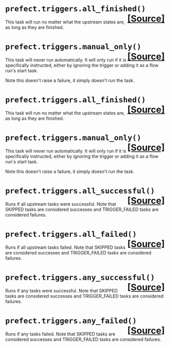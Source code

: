  #  **```prefect.triggers.all_finished```**```()```<span style="float:right;">[[Source]](https://github.com/PrefectHQ/prefect/tree/master/src/prefect/triggers.py#L19)</span>
This task will run no matter what the upstream states are, as long as they are finished.


 #  **```prefect.triggers.manual_only```**```()```<span style="float:right;">[[Source]](https://github.com/PrefectHQ/prefect/tree/master/src/prefect/triggers.py#L31)</span>
This task will never run automatically. It will only run if it is
specifically instructed, either by ignoring the trigger or adding it
as a flow run's start task.

Note this doesn't raise a failure, it simply doesn't run the task.


 #  **```prefect.triggers.all_finished```**```()```<span style="float:right;">[[Source]](https://github.com/PrefectHQ/prefect/tree/master/src/prefect/triggers.py#L19)</span>
This task will run no matter what the upstream states are, as long as they are finished.


 #  **```prefect.triggers.manual_only```**```()```<span style="float:right;">[[Source]](https://github.com/PrefectHQ/prefect/tree/master/src/prefect/triggers.py#L31)</span>
This task will never run automatically. It will only run if it is
specifically instructed, either by ignoring the trigger or adding it
as a flow run's start task.

Note this doesn't raise a failure, it simply doesn't run the task.


 #  **```prefect.triggers.all_successful```**```()```<span style="float:right;">[[Source]](https://github.com/PrefectHQ/prefect/tree/master/src/prefect/triggers.py#L47)</span>
Runs if all upstream tasks were successful. Note that SKIPPED tasks are considered
successes and TRIGGER_FAILED tasks are considered failures.


 #  **```prefect.triggers.all_failed```**```()```<span style="float:right;">[[Source]](https://github.com/PrefectHQ/prefect/tree/master/src/prefect/triggers.py#L60)</span>
Runs if all upstream tasks failed. Note that SKIPPED tasks are considered successes
and TRIGGER_FAILED tasks are considered failures.


 #  **```prefect.triggers.any_successful```**```()```<span style="float:right;">[[Source]](https://github.com/PrefectHQ/prefect/tree/master/src/prefect/triggers.py#L73)</span>
Runs if any tasks were successful. Note that SKIPPED tasks are considered successes
and TRIGGER_FAILED tasks are considered failures.


 #  **```prefect.triggers.any_failed```**```()```<span style="float:right;">[[Source]](https://github.com/PrefectHQ/prefect/tree/master/src/prefect/triggers.py#L86)</span>
Runs if any tasks failed. Note that SKIPPED tasks are considered successes and
TRIGGER_FAILED tasks are considered failures.


